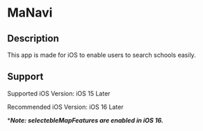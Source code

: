 #  MaNavi

## Description
This app is made for iOS to enable users to search schools easily.


## Support
Supported iOS Version: iOS 15 Later

Recommended iOS Version: iOS 16 Later

****Note: selectebleMapFeatures are enabled in iOS 16.***